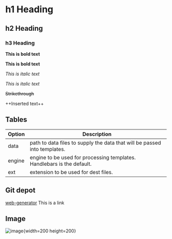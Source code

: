 # h1 Heading
## h2 Heading
### h3 Heading

**This is bold text**

__This is bold text__

*This is italic text*

_This is italic text_

~~Strikethrough~~

++Inserted text++

## Tables

| Option | Description |
| ------ | ----------- |
| data   | path to data files to supply the data that will be passed into templates. |
| engine | engine to be used for processing templates. Handlebars is the default. |
| ext    | extension to be used for dest files. |

## Git depot 
[web-generator](https://gaufre.informatique.univ-paris-diderot.fr/falguero/website-generator) This is a link

## Image
![image](https://octodex.github.com/images/dojocat.jpg){width=200 height=200}